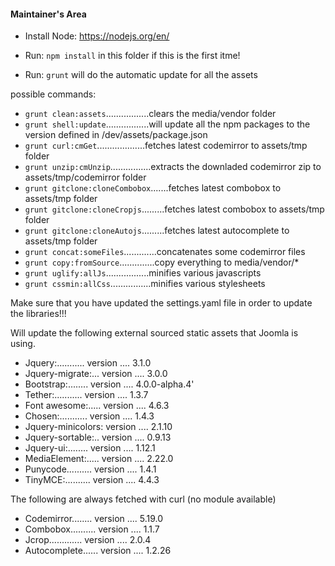 #### Maintainer's Area

- Install Node:  https://nodejs.org/en/
- Run: `npm install` in this folder if this is the first itme!

- Run: `grunt` will do the automatic update for all the assets

possible commands:

- `grunt clean:assets`.................clears the media/vendor folder
- `grunt shell:update`.................will update all the npm packages to the version defined in /dev/assets/package.json
- `grunt curl:cmGet`...................fetches latest codemirror to assets/tmp folder
- `grunt unzip:cmUnzip`................extracts the downladed codemirror zip to assets/tmp/codemirror folder
- `grunt gitclone:cloneCombobox`.......fetches latest combobox to assets/tmp folder
- `grunt gitclone:cloneCropjs`.........fetches latest combobox to assets/tmp folder
- `grunt gitclone:cloneAutojs`.........fetches latest autocomplete to assets/tmp folder
- `grunt concat:someFiles`.............concatenates some codemirror files
- `grunt copy:fromSource`..............copy everything to media/vendor/*
- `grunt uglify:allJs`.................minifies various javascripts
- `grunt cssmin:allCss`................minifies various stylesheets

Make sure that you have updated the settings.yaml file in order to update the libraries!!!

Will update the following external sourced static assets that Joomla is using.

- Jquery:........... version .... 3.1.0
- Jquery-migrate:... version .... 3.0.0
- Bootstrap:........ version .... 4.0.0-alpha.4'
- Tether:........... version .... 1.3.7
- Font awesome:..... version .... 4.6.3
- Chosen:........... version .... 1.4.3
- Jquery-minicolors: version .... 2.1.10
- Jquery-sortable:.. version .... 0.9.13
- Jquery-ui:........ version .... 1.12.1
- MediaElement:..... version .... 2.22.0
- Punycode.......... version .... 1.4.1
- TinyMCE:.......... version .... 4.4.3

The following are always fetched with curl (no module available)

- Codemirror........ version .... 5.19.0
- Combobox.......... version .... 1.1.7
- Jcrop............. version .... 2.0.4
- Autocomplete...... version .... 1.2.26
